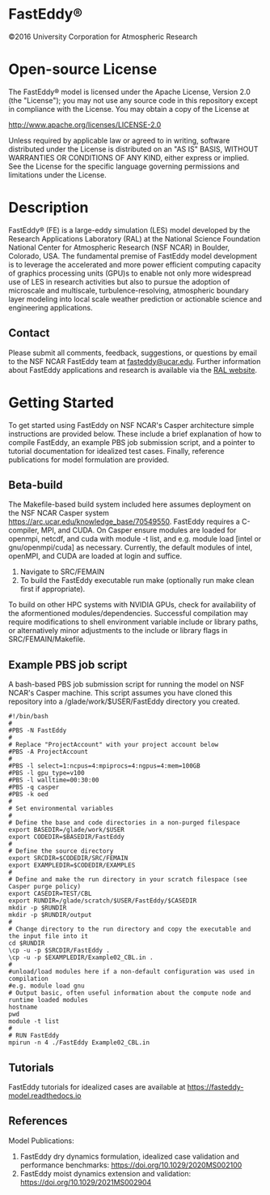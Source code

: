 # FastEddy® 
©2016 University Corporation for Atmospheric Research

# Open-source License 
The FastEddy® model is licensed under the Apache License, Version 2.0 (the "License");
you may not use any source code in this repository except in compliance with the License.
You may obtain a copy of the License at

http://www.apache.org/licenses/LICENSE-2.0

Unless required by applicable law or agreed to in writing, software
distributed under the License is distributed on an "AS IS" BASIS,
WITHOUT WARRANTIES OR CONDITIONS OF ANY KIND, either express or implied.
See the License for the specific language governing permissions and
limitations under the License.

# Description
FastEddy® (FE) is a large-eddy simulation (LES) model developed by the Research Applications Laboratory (RAL) at the National Science Foundation National Center for Atmospheric Research (NSF NCAR) in Boulder, Colorado, USA. The fundamental premise of FastEddy model development is to leverage the accelerated and more power efficient computing capacity of graphics processing units (GPU)s to enable not only more widespread use of LES in research activities but also to pursue the adoption of microscale and multiscale, turbulence-resolving, atmospheric boundary layer modeling into local scale weather prediction or actionable science and engineering applications.

## Contact
Please submit all comments, feedback, suggestions, or questions by email to the NSF NCAR FastEddy team at [fasteddy@ucar.edu](fasteddy@ucar.edu). Further information about FastEddy applications and research is available via the [RAL website](https://ral.ucar.edu/solutions/products/fasteddy). 

# Getting Started
To get started using FastEddy on NSF NCAR's Casper architecture simple instructions are provided below. These include a brief explanation of how to compile FastEddy, an example PBS job submission script, and a pointer to tutorial documentation for idealized test cases. Finally, reference publications for model formulation are provided.

## Beta-build
The Makefile-based build system included here assumes deployment on the NSF NCAR Casper system https://arc.ucar.edu/knowledge_base/70549550. FastEddy requires a C-compiler, MPI, and CUDA. On Casper ensure modules are loaded for openmpi, netcdf, and cuda with module -t list, and e.g. module load [intel or gnu/openmpi/cuda] as necessary. Currently, the default modules of intel, openMPI, and CUDA are loaded at login and suffice.

1. Navigate to SRC/FEMAIN
2. To build the FastEddy executable run make (optionally run make clean first if appropriate).

To build on other HPC systems with NVIDIA GPUs, check for availability of the aformentioned modules/dependencies. Successful compilation may require modifications to shell environment variable include or library paths, or alternatively minor adjustments to the include or library flags in SRC/FEMAIN/Makefile.    

## Example PBS job script
A bash-based PBS job submission script for running the model on NSF NCAR's Casper machine. This script assumes you have cloned this repository into a /glade/work/$USER/FastEddy directory you created.
```
#!/bin/bash
#
#PBS -N FastEddy 
#
# Replace "ProjectAccount" with your project account below 
#PBS -A ProjectAccount
#
#PBS -l select=1:ncpus=4:mpiprocs=4:ngpus=4:mem=100GB
#PBS -l gpu_type=v100
#PBS -l walltime=00:30:00
#PBS -q casper
#PBS -k oed
#
# Set environmental variables 
#
# Define the base and code directories in a non-purged filespace
export BASEDIR=/glade/work/$USER
export CODEDIR=$BASEDIR/FastEddy
#
# Define the source directory
export SRCDIR=$CODEDIR/SRC/FEMAIN
export EXAMPLEDIR=$CODEDIR/EXAMPLES
#
# Define and make the run directory in your scratch filespace (see Casper purge policy)
export CASEDIR=TEST/CBL
export RUNDIR=/glade/scratch/$USER/FastEddy/$CASEDIR
mkdir -p $RUNDIR
mkdir -p $RUNDIR/output
#
# Change directory to the run directory and copy the executable and the input file into it
cd $RUNDIR
\cp -u -p $SRCDIR/FastEddy .
\cp -u -p $EXAMPLEDIR/Example02_CBL.in .
#
#unload/load modules here if a non-default configuration was used in compilation
#e.g. module load gnu
# Output basic, often useful information about the compute node and runtime loaded modules 
hostname
pwd
module -t list
#
# RUN FastEddy
mpirun -n 4 ./FastEddy Example02_CBL.in
```

## Tutorials 
FastEddy tutorials for idealized cases are available at https://fasteddy-model.readthedocs.io

## References
Model Publications: 
1. FastEddy dry dynamics formulation, idealized case validation and performance benchmarks: https://doi.org/10.1029/2020MS002100
2. FastEddy moist dynamics extension and validation: https://doi.org/10.1029/2021MS002904  
